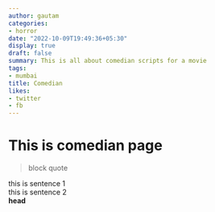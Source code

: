 ```yaml
---
author: gautam
categories:
- horror
date: "2022-10-09T19:49:36+05:30"
display: true
draft: false
summary: This is all about comedian scripts for a movie
tags:
- mumbai
title: Comedian
likes:
- twitter
- fb
---
```


# This is comedian page
> block quote  

 this is sentence 1  
  this is sentence 2  
**head**
